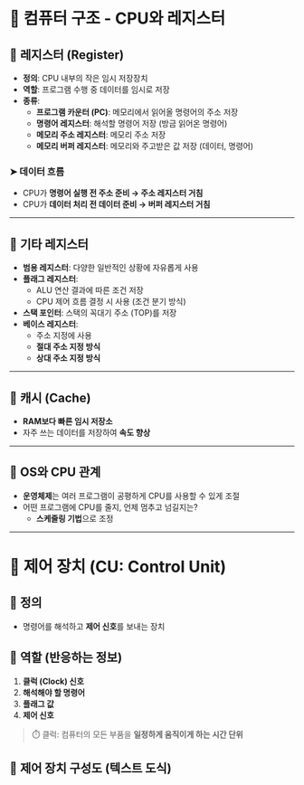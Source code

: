 # 📘 컴퓨터 구조 - CPU와 레지스터

## 📌 레지스터 (Register)

- **정의**: CPU 내부의 작은 임시 저장장치
- **역할**: 프로그램 수행 중 데이터를 임시로 저장
- **종류**:
  - **프로그램 카운터 (PC)**: 메모리에서 읽어올 명령어의 주소 저장
  - **명령어 레지스터**: 해석할 명령어 저장 (방금 읽어온 명령어)
  - **메모리 주소 레지스터**: 메모리 주소 저장
  - **메모리 버퍼 레지스터**: 메모리와 주고받은 값 저장 (데이터, 명령어)

### ➤ 데이터 흐름
- CPU가 **명령어 실행 전 주소 준비 → 주소 레지스터 거침**
- CPU가 **데이터 처리 전 데이터 준비 → 버퍼 레지스터 거침**

---

## 📌 기타 레지스터

- **범용 레지스터**: 다양한 일반적인 상황에 자유롭게 사용
- **플래그 레지스터**:
  - ALU 연산 결과에 따른 조건 저장
  - CPU 제어 흐름 결정 시 사용 (조건 분기 방식)
- **스택 포인터**: 스택의 꼭대기 주소 (TOP)를 저장
- **베이스 레지스터**:
  - 주소 지정에 사용
  - **절대 주소 지정 방식**
  - **상대 주소 지정 방식**

---

## 📌 캐시 (Cache)

- **RAM보다 빠른 임시 저장소**
- 자주 쓰는 데이터를 저장하여 **속도 향상**

---

## 📌 OS와 CPU 관계

- **운영체제**는 여러 프로그램이 공평하게 CPU를 사용할 수 있게 조절
- 어떤 프로그램에 CPU를 줄지, 언제 멈추고 넘길지는?
  - **스케줄링 기법**으로 조정

---

# 📘 제어 장치 (CU: Control Unit)

## 📌 정의

- 명령어를 해석하고 **제어 신호**를 보내는 장치

## 📌 역할 (반응하는 정보)

1. **클럭 (Clock) 신호**
2. **해석해야 할 명령어**
3. **플래그 값**
4. **제어 신호**

> ⏱️ 클럭: 컴퓨터의 모든 부품을 **일정하게 움직이게 하는 시간 단위**

## 📌 제어 장치 구성도 (텍스트 도식)